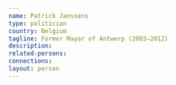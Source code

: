 ```yaml
---
name: Patrick Janssens
type: politician
country: Belgium
tagline: Former Mayor of Antwerp (2003–2012)
description:
related-persons:
connections:
layout: person
---
```

